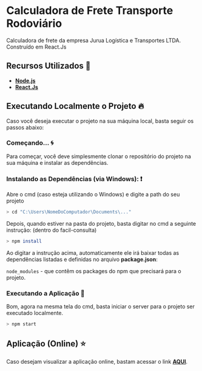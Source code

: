 # Calculadora de Frete Transporte Rodoviário 

Calculadora de frete da empresa Jurua Logística e Transportes LTDA. Construído em React.Js

## Recursos Utilizados 🚀

* **[Node.js](https://nodejs.org/en/)**
* **[React.Js](https://pt-br.reactjs.org/)**

## Executando Localmente o Projeto 🔥

Caso você deseja executar o projeto na sua máquina local, basta seguir os passos abaixo:

### Começando... 🌀

Para começar, você deve simplesmente clonar o repositório do projeto na sua máquina e instalar as dependências.

### Instalando as Dependências (via Windows): ❗️

Abre o cmd (caso esteja utilizando o Windows) e digite a path do seu projeto

```bash
> cd "C:\Users\NomeDoComputador\Documents\..."
```

Depois, quando estiver na pasta do projeto, basta digitar no cmd a seguinte instrução: (dentro do facil-consulta)

```bash
> npm install
```

Ao digitar a instrução acima, automaticamente ele irá baixar todas as dependências listadas e definidas no arquivo **package.json**:

`node_modules` - que contêm os packages do npm que precisará para o projeto.

### Executando a Aplicação 💨

Bom, agora na mesma tela do cmd, basta iniciar o server para o projeto ser executado localmente.

```bash
> npm start
```
## Aplicação (Online) ⭐️

Caso desejam visualizar a aplicação online, bastam acessar o link **[AQUI](https://calculadora-frete.elielmaia.dev/)**.